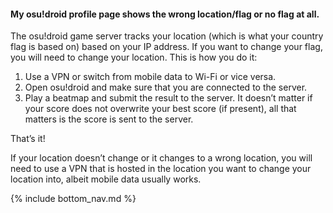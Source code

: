 #### My osu!droid profile page shows the wrong location/flag or no flag at all.

The osu!droid game server tracks your location (which is what your country flag is based on) based on your IP address. If you want to change your flag, you will need to change your location. This is how you do it:
1. Use a VPN or switch from mobile data to Wi-Fi or vice versa.
2. Open osu!droid and make sure that you are connected to the server.
3. Play a beatmap and submit the result to the server. It doesn’t matter if your score does not overwrite your best score (if present), all that matters is the score is sent to the server.

That’s it!

If your location doesn’t change or it changes to a wrong location, you will need to use a VPN that is hosted in the location you want to change your location into, albeit mobile data usually works.

<!-- Don't touch this part thank you -->
{% include bottom_nav.md %}